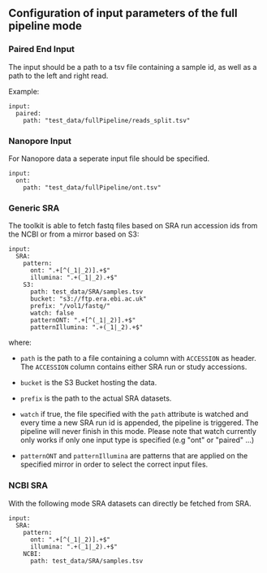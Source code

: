 ## Configuration of input parameters of the full pipeline mode

### Paired End Input

The input should be a path to a tsv file containing a sample id, as well as a path to the left and right read.

Example:
```
input:
  paired:
    path: "test_data/fullPipeline/reads_split.tsv"
```

### Nanopore Input

For Nanopore data a seperate input file should be specified.

```
input:
  ont:
    path: "test_data/fullPipeline/ont.tsv"
```

### Generic SRA

The toolkit is able to fetch fastq files based on SRA run accession ids from the NCBI or from a mirror based on S3:

```
input:
  SRA:
    pattern:
      ont: ".+[^(_1|_2)].+$"
      illumina: ".+(_1|_2).+$"
    S3:
      path: test_data/SRA/samples.tsv 
      bucket: "s3://ftp.era.ebi.ac.uk" 
      prefix: "/vol1/fastq/"
      watch: false
      patternONT: ".+[^(_1|_2)].+$"
      patternIllumina: ".+(_1|_2).+$"

```

where:
  * `path` is the path to a file containing a column with `ACCESSION` as header. The `ACCESSION` column contains either SRA run or study accessions.

  * `bucket` is the S3 Bucket hosting the data.

  * `prefix` is the path to the actual SRA datasets.

  * `watch` if true, the file specified with the `path` attribute is watched and every time a new SRA run id is
     appended, the pipeline is triggered. The pipeline will never finish in this mode. Please note that watch currently only works
     if only one input type is specified (e.g "ont" or "paired" ...)

  *  `patternONT` and `patternIllumina` are patterns that are applied on the specified mirror in order to select the correct input files.

### NCBI SRA

With the following mode SRA datasets can directly be fetched from SRA.

```
input:
  SRA:
    pattern:
      ont: ".+[^(_1|_2)].+$"
      illumina: ".+(_1|_2).+$"
    NCBI:
      path: test_data/SRA/samples.tsv
```

